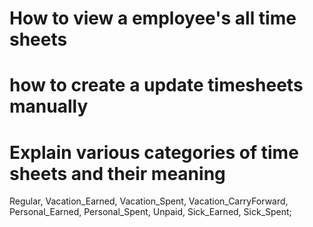 # How to view a employee's all time sheets
# how to create a update timesheets manually
# Explain various categories of time sheets and their meaning
Regular,
    Vacation_Earned,
    Vacation_Spent,
    Vacation_CarryForward,
    Personal_Earned,
    Personal_Spent,
    Unpaid,
    Sick_Earned,
    Sick_Spent;

 
